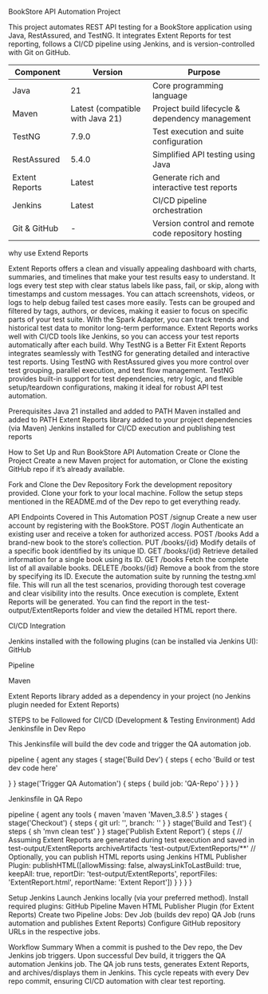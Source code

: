 
BookStore API Automation Project

This project automates REST API testing for a BookStore application using Java, RestAssured, and TestNG. It integrates Extent Reports for test reporting, follows a CI/CD pipeline using Jenkins, and is version-controlled with Git on GitHub.



| Component         | Version                        | Purpose                                            |
|------------------|--------------------------------|----------------------------------------------------|
| Java           | 21                             | Core programming language                          |
| Maven          | Latest (compatible with Java 21) | Project build lifecycle & dependency management    |
| TestNG         | 7.9.0                         | Test execution and suite configuration             |
| RestAssured    | 5.4.0                          | Simplified API testing using Java                  |
| Extent Reports | Latest                         | Generate rich and interactive test reports         |
| Jenkins        | Latest                         | CI/CD pipeline orchestration                       |
| Git & GitHub    | -                              | Version control and remote code repository hosting |


why use Extend Reports

Extent Reports offers a clean and visually appealing dashboard with charts, summaries, and timelines that make your test results easy to   understand.
It logs every test step with clear status labels like pass, fail, or skip, along with timestamps and custom messages.
You can attach screenshots, videos, or logs to help debug failed test cases more easily.
Tests can be grouped and filtered by tags, authors, or devices, making it easier to focus on specific parts of your test suite.
With the Spark Adapter, you can track trends and historical test data to monitor long-term performance.
Extent Reports works well with CI/CD tools like Jenkins, so you can access your test reports automatically after each build.
Why TestNG is a Better Fit
Extent Reports integrates seamlessly with TestNG for generating detailed and interactive test reports.
Using TestNG with RestAssured  gives you more control over test grouping, parallel execution, and test flow management.
TestNG provides built-in support for test dependencies, retry logic, and flexible setup/teardown configurations, making it ideal for robust API test automation.

Prerequisites
Java 21 installed and added to PATH
Maven installed and added to PATH
Extent Reports library added to your project dependencies (via Maven)
Jenkins installed for CI/CD execution and publishing test reports


How to Set Up and Run BookStore API Automation
Create or Clone the Project
Create a new Maven project for automation, or
Clone the existing GitHub repo if it’s already available.

Fork and Clone the Dev Repository
Fork the development repository provided.
Clone your fork to your local machine.
Follow the setup steps mentioned in the README.md of the Dev repo to get everything ready.

API Endpoints Covered in This Automation
POST /signup
Create a new user account by registering with the BookStore.
POST /login
Authenticate an existing user and receive a token for authorized access.
POST /books
Add a brand-new book to the store’s collection.
PUT /books/{id}
Modify details of a specific book identified by its unique ID.
GET /books/{id}
Retrieve detailed information for a single book using its ID.
GET /books
Fetch the complete list of all available books.
DELETE /books/{id}
Remove a book from the store by specifying its ID.
Execute the automation suite by running the testng.xml file. This will run all the test scenarios, providing thorough test coverage and clear visibility into the results.
Once execution is complete, Extent Reports will be generated. You can find the report in the test-output/ExtentReports folder and view the detailed HTML report there.


CI/CD Integration

Jenkins installed with the following plugins (can be installed via Jenkins UI):
 GitHub

 Pipeline

 Maven

Extent Reports library added as a dependency in your project (no Jenkins plugin needed for Extent Reports)

STEPS to be Followed for CI/CD (Development & Testing Environment)
Add Jenkinsfile in Dev Repo

This Jenkinsfile will build the dev code and trigger the QA automation job.

pipeline {
    agent any
    stages {
        stage('Build Dev') {
            steps {
                echo 'Build or test dev code here'
               
  }
    }
        stage('Trigger QA Automation') {
            steps {
                build job: 'QA-Repo'
            }
        }
    }
}


Jenkinsfile in QA Repo

pipeline {
    agent any
    tools {
        maven 'maven 'Maven_3.8.5'
    }
    stages {
        stage('Checkout') {
            steps {
                git url: '<gitUrl>', branch: '<BranchName>'
            }
        }
        stage('Build and Test') {
            steps {
                sh 'mvn clean test'
            }
        }
        stage('Publish Extent Report') {
            steps {
                // Assuming Extent Reports are generated during test execution and saved in test-output/ExtentReports
                archiveArtifacts 'test-output/ExtentReports/**'
                // Optionally, you can publish HTML reports using Jenkins HTML Publisher Plugin:
                publishHTML([allowMissing: false,
                             alwaysLinkToLastBuild: true,
                             keepAll: true,
                             reportDir: 'test-output/ExtentReports',
                             reportFiles: 'ExtentReport.html',
                             reportName: 'Extent Report'])
            }
        }
    }
}


Setup Jenkins
Launch Jenkins locally (via your preferred method).
Install required plugins:
GitHub
Pipeline
Maven
HTML Publisher Plugin (for Extent Reports)
Create two Pipeline Jobs:
Dev Job (builds dev repo)
QA Job (runs automation and publishes Extent Reports)
Configure GitHub repository URLs in the respective jobs.

Workflow Summary
When a commit is pushed to the Dev repo, the Dev Jenkins job triggers.
Upon successful Dev build, it triggers the QA automation Jenkins job.
The QA job runs tests, generates Extent Reports, and archives/displays them in Jenkins.
This cycle repeats with every Dev repo commit, ensuring CI/CD automation with clear test reporting.







